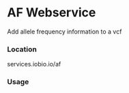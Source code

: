# AF Webservice
Add allele frequency information to a vcf

### Location
services.iobio.io/af

### Usage
